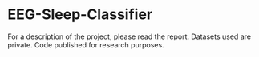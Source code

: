 # EEG-Sleep-Classifier

For a description of the project, please read the report.
Datasets used are private.
Code published for research purposes.
